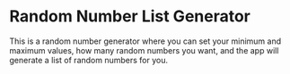# Random Number List Generator

This is a random number generator where you can set your minimum and maximum values, how many random numbers you want, and the app will generate a list of random numbers for you.
